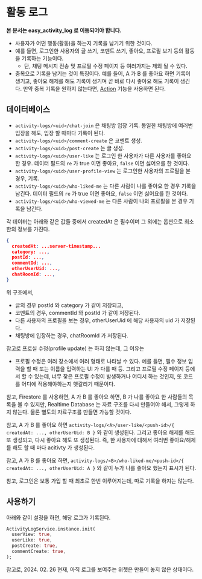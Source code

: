 # 활동 로그


**본 문서는 easy_activity_log 로 이동되어야 합니다.**


- 사용자가 어떤 행동(활동)을 하는지 기록을 남기기 위한 것이다.
- 예를 들면, 로그인한 사용자의 글 쓰기, 코멘트 쓰기, 좋아요, 프로필 보기 등의 활동을 기록하는 기능이다.
    - 단, 채팅 메시지 전송 및 프로필 수정 페이지 등 여러가지는 제외 될 수 있다.
- 중복으로 기록을 남기는 것이 특징이다. 예를 들어, A 가 B 를 좋아요 하면 기록이 생기고, 좋아요 해제를 해도 기록이 생기며 곧 바로 다시 좋아요 해도 기록이 생긴다. 만약 중복 기록을 원하지 않는다면, [Action](./action.md) 기능을 사용하면 된다.

## 데이터베이스

- `activity-logs/<uid>/chat-join` 은 채팅방 입장 기록. 동일한 채팅방에 여러번 입장을 해도, 입장 할 때마다 기록이 된다.
- `activity-logs/<uid>/comment-create` 은 코멘트 생성.
- `activity-logs/<uid>/post-create` 는 글 생성.
- `activity-logs/<uid>/user-like` 는 로그인 한 사용자가 다른 사용자를 좋아요 한 경우. 데이터 필드의 `re` 가 true 이면 좋아요, `false` 이면 싫어요를 한 것이다.
- `activity-logs/<uid>/user-profile-view` 는 로그인한 사용자의 프로필을 본 경우, 기록.
- `activity-logs/<uid>/who-liked-me` 는 다른 사람이 나를 좋아요 한 경우 기록을 남긴다. 데이터 필드의 `re` 가 true 이면 좋아요, `false` 이면 싫어요를 한 것이다.
- `activity-logs/<uid>/who-viewed-me` 는 다른 사람이 나의 프로필을 본 경우 기록을 남긴다.

각 데이터는 아래와 같은 값들 중에서 createdAt 은 필수이며 그 외에는 옵션으로 최소한의 정보를 가진다.

```json
{
  createdAt: ...server-timestamp...
  category: ...,
  postId: ...,
  commentId: ...,
  otherUserUid: ...,
  chatRoomId: ...,
}
```

위 구조에서,

- 글의 경우 postId 와 category 가 같이 저장되고,
- 코멘트의 경우, commentId 와 postId 가 같이 저장된다.
- 다른 사용자의 프로필을 보는 경우, otherUserUid 에 해당 사용자의 uid 가 저장된다.
- 채팅방에 입장하는 경우, chatRoomId 가 저장된다.

참고로 프로실 수정(profile update) 는 하지 않는데, 그 이유는

- 프로필 수정은 여러 장소에서 여러 형태로 나타날 수 있다.
  예를 들면, 필수 정보 입력을 할 때 또는 이름을 입력하는 UI 가 다를 때 등. 그리고 프로필 수정 페이지 등에서 할 수 있는데, 너무 찾은 프로필 수정이 발생하거나 어디서 하는 것인지, 또 코드를 어디에 적용해야하는지 햇갈리기 때문이다.

참고, Firestore 를 사용하면, A 가 B 를 좋아요 하면, B 가 나를 좋아요 한 사람들의 목록을 볼 수 있지만, Realtime Database 는 자료 구조를 다시 만들어야 해서, 그렇게 하지 않는다. 물론 별도의 자료구조를 만들면 가능할 것이다.

참고, A 가 B 를 좋아요 하면 `activity-logs/<A>/user-like/<push-id>/{ createdAt: ..., otherUserUid: B }` 와 같이 생성된다. 그리고 좋아요 해제를 해도 또 생성되고, 다시 좋아요 해도 또 생성된다. 즉, 한 사용자에 대해서 여러번 좋아요/해제를 해도 할 때 마다 acitivty 가 생성된다.

참고, A 가 B 를 좋아요 하면, `activity-logs/<B>/who-liked-me/<push-id>/{ createdAt: ..., otherUserUid: A }` 와 같이 누가 나를 좋아요 했는지 표시가 된다.


참고, 로그인은 보통 가입 할 때 최초로 한번 이루어지는데, 따로 기록을 하지는 않는다.

## 사용하기

아래와 같이 설정을 하면, 해당 로그가 기록된다.

```dart
ActivityLogService.instance.init(
  userView: true,
  userLike: true,
  postCreate: true,
  commentCreate: true,
);
```

참고로, 2024. 02. 26 현재, 아직 로그를 보여주는 위젯은 만들어 놓지 않은 상태이다.
